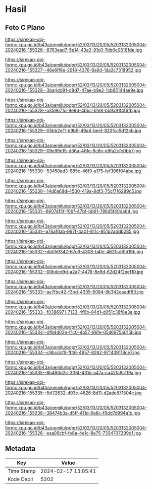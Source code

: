 # Hasil

## Foto C Plano

https://sirekap-obj-formc.kpu.go.id/b43a/pemilu/pdpr/52/03/13/20/05/5203132005004-20240216-155326--8763ead7-5e14-43e3-91c0-7db0c05161de.jpg

https://sirekap-obj-formc.kpu.go.id/b43a/pemilu/pdpr/52/03/13/20/05/5203132005004-20240216-155327--48e6ff8e-2918-4376-9a9d-1da2c7318952.jpg

https://sirekap-obj-formc.kpu.go.id/b43a/pemilu/pdpr/52/03/13/20/05/5203132005004-20240216-155328--3ba4dd91-d8d7-47ae-b9e2-1cb85144ae9e.jpg

https://sirekap-obj-formc.kpu.go.id/b43a/pemilu/pdpr/52/03/13/20/05/5203132005004-20240216-155328--a359671d-9e96-4bbc-bfe8-bb9a91f4f6fb.jpg

https://sirekap-obj-formc.kpu.go.id/b43a/pemilu/pdpr/52/03/13/20/05/5203132005004-20240216-155329--05bb2ef1-b9b9-49a4-beef-820fcc5d12eb.jpg

https://sirekap-obj-formc.kpu.go.id/b43a/pemilu/pdpr/52/03/13/20/05/5203132005004-20240216-155329--09e99e15-d36a-46fe-9c8e-e9fa2cfc0bb7.jpg

https://sirekap-obj-formc.kpu.go.id/b43a/pemilu/pdpr/52/03/13/20/05/5203132005004-20240216-155330--53450ad3-885c-46f9-a175-fef306f04aba.jpg

https://sirekap-obj-formc.kpu.go.id/b43a/pemilu/pdpr/52/03/13/20/05/5203132005004-20240216-155330--14d6a68d-4500-419a-9df3-75cf716289c5.jpg

https://sirekap-obj-formc.kpu.go.id/b43a/pemilu/pdpr/52/03/13/20/05/5203132005004-20240216-155331--66074f5f-f09f-47bf-bb91-788d5f40da64.jpg

https://sirekap-obj-formc.kpu.go.id/b43a/pemilu/pdpr/52/03/13/20/05/5203132005004-20240216-155331--a76af0ab-997f-4a01-811c-951b2a4db285.jpg

https://sirekap-obj-formc.kpu.go.id/b43a/pemilu/pdpr/52/03/13/20/05/5203132005004-20240216-155332--db059342-67c6-4308-b4fe-4621cd6fd19b.jpg

https://sirekap-obj-formc.kpu.go.id/b43a/pemilu/pdpr/52/03/13/20/05/5203132005004-20240216-155332--00bdcd9d-a2a7-4478-8e9d-62d24f2eef10.jpg

https://sirekap-obj-formc.kpu.go.id/b43a/pemilu/pdpr/52/03/13/20/05/5203132005004-20240216-155333--ae7fbc42-f3bd-4335-9084-8b342eaedf83.jpg

https://sirekap-obj-formc.kpu.go.id/b43a/pemilu/pdpr/52/03/13/20/05/5203132005004-20240216-155333--f0386971-7133-4f6b-84d1-d051c38f8e3a.jpg

https://sirekap-obj-formc.kpu.go.id/b43a/pemilu/pdpr/52/03/13/20/05/5203132005004-20240216-155334--df84d02e-f1c0-4a57-96fe-05d6975a015b.jpg

https://sirekap-obj-formc.kpu.go.id/b43a/pemilu/pdpr/52/03/13/20/05/5203132005004-20240216-155334--c9bcdcf9-ff46-4957-8262-971439118ce7.jpg

https://sirekap-obj-formc.kpu.go.id/b43a/pemilu/pdpr/52/03/13/20/05/5203132005004-20240216-155335--8b493d2c-3f94-431d-a47a-ca42fa8c119a.jpg

https://sirekap-obj-formc.kpu.go.id/b43a/pemilu/pdpr/52/03/13/20/05/5203132005004-20240216-155335--fbf72632-d93c-4626-8d11-d2ade571504c.jpg

https://sirekap-obj-formc.kpu.go.id/b43a/pemilu/pdpr/52/03/13/20/05/5203132005004-20240216-155336--38474b3a-d5ff-411d-9e8c-f0dd7d994a1b.jpg

https://sirekap-obj-formc.kpu.go.id/b43a/pemilu/pdpr/52/03/13/20/05/5203132005004-20240216-155326--eaa96cbf-fe8a-4e1c-8e75-7304707299d1.jpg


## Metadata

| Key        | Value               |
| ---------- | ------------------- |
| Time Stamp | 2024-02-17 13:05:41 |
| Kode Dapil | 5202                |



